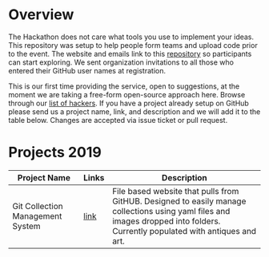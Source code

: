 # Overview
The Hackathon does not care what tools you use to implement your ideas. This repository was setup to help people form teams and upload code prior to the event. The website and emails link to this [repository](https://github.com/hack-hunterdon/hackathon/) so participants can start exploring.  We sent organization invitations to all those who entered their GitHub user names at registration.

This is our first time providing the service, open to suggestions, at the moment we are taking a free-form open-source approach here.  Browse through our [list of hackers](https://github.com/orgs/hack-hunterdon/people).  If you have a project already setup on GitHub please send us a project name, link, and description and we will add it to the table below.  Changes are accepted via issue ticket or pull request.

# Projects 2019
| Project Name        | Links                                     | Description  |
| ------------------- | ----------------------------------------- | ------------ |
| Git Collection Management System | [link](https://github.com/gpitel/curiohawk) | File based website that pulls from GitHUB. Designed to easily manage collections using yaml files and images dropped into folders. Currently populated with antiques and art.|
